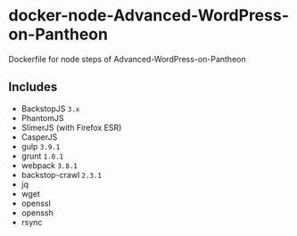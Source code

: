 # docker-node-Advanced-WordPress-on-Pantheon
Dockerfile for node steps of Advanced-WordPress-on-Pantheon

## Includes
* BackstopJS `3.x`
* PhantomJS
* SlimerJS (with Firefox ESR)
* CasperJS
* gulp `3.9.1`
* grunt `1.0.1`
* webpack `3.8.1`
* backstop-crawl `2.3.1`
* jq
* wget
* openssl
* openssh
* rsync
